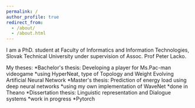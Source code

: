 ```yaml
---
permalink: /
author_profile: true
redirect_from: 
  - /about/
  - /about.html
---
```


I am a PhD. student at Faculty of Informatics and Information Technologies, Slovak Technical University under supervision of Assoc. Prof Peter Lacko. 

My theses:
*Bachelor's thesis: Developing a player for Ms.Pac-man videogame
	*using HyperNeat, type of Topology and Weight Evolving Artificial Neural Network
*Master's thesis: Prediction of energy load using deep neural networks
	*using my own implementation of WaveNet
	*done in Theano
*Dissertation thesis: Linguistic representation and Dialogue systems 
	*work in progress
	*Pytorch
